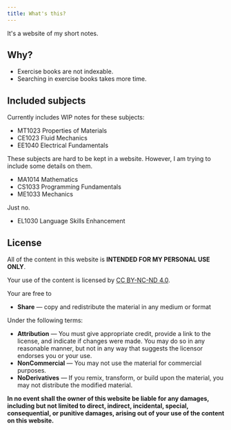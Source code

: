 ```yaml
---
title: What's this?
---
```


It's a website of my short notes.

## Why?

- Exercise books are not indexable.
- Searching in exercise books takes more time.

## Included subjects

Currently includes WIP notes for these subjects:

- MT1023 Properties of Materials
- CE1023 Fluid Mechanics
- EE1040 Electrical Fundamentals

These subjects are hard to be kept in a website. However, I am trying to include
some details on them.

- MA1014 Mathematics
- CS1033 Programming Fundamentals
- ME1033 Mechanics

Just no.

- EL1030 Language Skills Enhancement

## License

All of the content in this website is **INTENDED FOR MY PERSONAL USE ONLY**.

Your use of the content is licensed by
[CC BY-NC-ND 4.0](https://creativecommons.org/licenses/by-nc-nd/4.0/).

Your are free to

- **Share** — copy and redistribute the material in any medium or format

Under the following terms:

- **Attribution** — You must give appropriate credit, provide a link to the
  license, and indicate if changes were made. You may do so in any reasonable
  manner, but not in any way that suggests the licensor endorses you or your
  use.
- **NonCommercial** — You may not use the material for commercial purposes.
- **NoDerivatives** — If you remix, transform, or build upon the material, you
  may not distribute the modified material.

**In no event shall the owner of this website be liable for any damages,
including but not limited to direct, indirect, incidental, special,
consequential, or punitive damages, arising out of your use of the content on
this website.**
